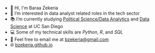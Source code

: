 - 👋 Hi, I'm Baraa Zekeria
- 👀 I’m interested in data analyst related roles in the tech sector
- :books: I’m currently studying [Political Science/Data Analytics](https://polisci.ucsd.edu/undergrad/major-and-minor-requirements/data_analytics.html) and [Data Science](https://datascience.ucsd.edu/academics/undergraduate/minor-requirements/) at UC San Diego
- :computer: Some of my technical skills are *Python*, *R*, and *SQL*
- :email: Feel free to email me at [bzekeria@gmail.com](mailto:bzekeria@gmail.com)
- :globe_with_meridians: [bzekeria.github.io](https://bzekeria.github.io)

<!---
bzekeria/bzekeria is a ✨ special ✨ repository because its `README.md` (this file) appears on your GitHub profile.
You can click the Preview link to take a look at your changes.
--->

 
